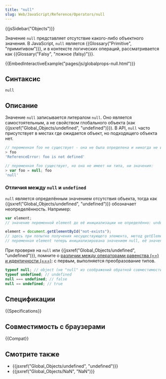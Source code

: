 ```yaml
---
title: "null"
slug: Web/JavaScript/Reference/Operators/null
---
```


{{jsSidebar("Objects")}}

Значение `null` представляет отсутствие какого-либо объектного значения. В JavaScript, `null` является {{Glossary("Primitive", "примитивом")}}, и в контексте логических операций, рассматривается как {{Glossary("Falsy", "ложное (falsy)")}}.

{{EmbedInteractiveExample("pages/js/globalprops-null.html")}}

## Синтаксис

```
null
```

## Описание

Значение `null` записывается литералом `null`. Оно является самостоятельным, а не свойством глобального объекта (как {{jsxref("Global_Objects/undefined", "undefined")}}). В API, `null` часто присутствует в местах где ожидается объект, но подходящего объекта нет.

```js
// переменная foo не существует - она не была определена и никогда не инициализировалась:
> foo
'ReferenceError: foo is not defined'

// переменная foo существует, но она не имеет ни типа, ни значения:
> var foo = null; foo
'null'
```

### Отличия между `null` и `undefined`

`null` является определённым значением отсутствия объекта, тогда как {{jsxref("Global_Objects/undefined", "undefined")}} обозначает неопределённость. Например:

```js
var element;
// значение переменной element до её инициализации не определённо: undefined

element = document.getElementById("not-exists");
// здесь при попытке получения несуществующего элемента, метод getElementById возвращает null
// переменная element теперь инициализирована значением null, её значение определено
```

При проверке на `null` или {{jsxref("Global_Objects/undefined", "undefined")}}, помните о [различии между операторами равенства (==) и идентичности (===)](/ru/docs/Web/JavaScript/Reference/Operators/Операторы_сравнения#Использование_операторов_равенства): с первым, выполняется преобразование типов.

```js
typeof null; // object (не "null" из соображений обратной совместимости)
typeof undefined; // undefined
null === undefined; // false
null == undefined; // true
```

## Спецификации

{{Specifications}}

## Совместимость с браузерами

{{Compat}}

## Смотрите также

- {{jsxref("Global_Objects/undefined", "undefined")}}
- {{jsxref("Global_Objects/NaN", "NaN")}}
